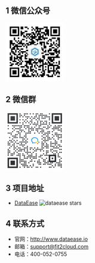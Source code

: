 ## 1 微信公众号

![wechat-official](img/wechat-official.jpg)

## 2 微信群

![wechat-group](img/wechat-group.png)

## 3 项目地址

- [DataEase][dataease] ![dataease stars][dataease stars]

## 4 联系方式

- 官网：http://www.dataease.io
- 邮箱：support@fit2cloud.com
- 电话：400-052-0755

[dataease]: https://github.com/dataease/dataease
[dataease stars]: https://img.shields.io/github/stars/dataease/dataease.svg